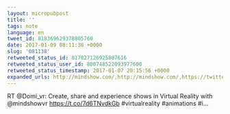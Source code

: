 ```yaml
---
layout: micropubpost
title: ''
tags: note
language: en
tweet_id: 818369629378805760
date: 2017-01-09 08:11:38 +0000
slug: '081138'
retweeted_status_id: 817827126925807616
retweeted_status_user_id: 800748522093977600
retweeted_status_timestamp: 2017-01-07 20:15:56 +0000
expanded_urls: http://mindshow.com/,http://mindshow.com/,https://twitter.com/Domi_vr/status/817827126925807616/video/1
---
```

RT @Domi_vr: Create, share and experience shows in Virtual Reality with @mindshowvr 
https://t.co/7d6TNvdkGb
#virtualreality #animations #i…
